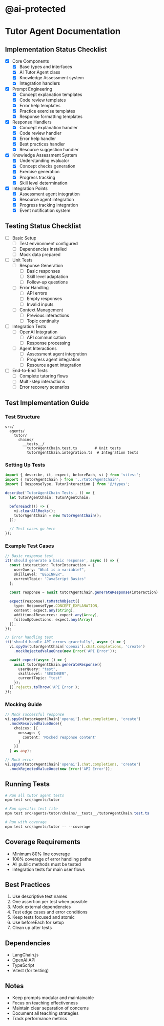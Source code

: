 # @ai-protected
# Tutor Agent Documentation

## Implementation Status Checklist
- [x] Core Components
  - [x] Base types and interfaces
  - [x] AI Tutor Agent class
  - [x] Knowledge Assessment system
  - [x] Integration handlers

- [x] Prompt Engineering
  - [x] Concept explanation templates
  - [x] Code review templates
  - [x] Error help templates
  - [x] Practice exercise templates
  - [x] Response formatting templates

- [x] Response Handlers
  - [x] Concept explanation handler
  - [x] Code review handler
  - [x] Error help handler
  - [x] Best practices handler
  - [x] Resource suggestion handler

- [x] Knowledge Assessment System
  - [x] Understanding evaluator
  - [x] Concept checks generation
  - [x] Exercise generation
  - [x] Progress tracking
  - [x] Skill level determination

- [x] Integration Points
  - [x] Assessment agent integration
  - [x] Resource agent integration
  - [x] Progress tracking integration
  - [x] Event notification system

## Testing Status Checklist
- [ ] Basic Setup
  - [ ] Test environment configured
  - [ ] Dependencies installed
  - [ ] Mock data prepared

- [ ] Unit Tests
  - [ ] Response Generation
    - [ ] Basic responses
    - [ ] Skill level adaptation
    - [ ] Follow-up questions
  - [ ] Error Handling
    - [ ] API errors
    - [ ] Empty responses
    - [ ] Invalid inputs
  - [ ] Context Management
    - [ ] Previous interactions
    - [ ] Topic continuity

- [ ] Integration Tests
  - [ ] OpenAI Integration
    - [ ] API communication
    - [ ] Response processing
  - [ ] Agent Interactions
    - [ ] Assessment agent integration
    - [ ] Progress agent integration
    - [ ] Resource agent integration

- [ ] End-to-End Tests
  - [ ] Complete tutoring flows
  - [ ] Multi-step interactions
  - [ ] Error recovery scenarios

## Test Implementation Guide

### Test Structure
```
src/
  agents/
    tutor/
      chains/
        __tests__/
          tutorAgentChain.test.ts        # Unit tests
          tutorAgentChain.integration.ts  # Integration tests
```

### Setting Up Tests
```typescript
import { describe, it, expect, beforeEach, vi } from 'vitest';
import { TutorAgentChain } from '../tutorAgentChain';
import { ResponseType, TutorInteraction } from '@/types';

describe('TutorAgentChain Tests', () => {
  let tutorAgentChain: TutorAgentChain;

  beforeEach(() => {
    vi.clearAllMocks();
    tutorAgentChain = new TutorAgentChain();
  });

  // Test cases go here
});
```

### Example Test Cases
```typescript
// Basic response test
it('should generate a basic response', async () => {
  const interaction: TutorInteraction = {
    userQuery: "What is a variable?",
    skillLevel: "BEGINNER",
    currentTopic: "JavaScript Basics"
  };

  const response = await tutorAgentChain.generateResponse(interaction);
  
  expect(response).toMatchObject({
    type: ResponseType.CONCEPT_EXPLANATION,
    content: expect.any(String),
    additionalResources: expect.any(Array),
    followUpQuestions: expect.any(Array)
  });
});

// Error handling test
it('should handle API errors gracefully', async () => {
  vi.spyOn(tutorAgentChain['openai'].chat.completions, 'create')
    .mockRejectedValueOnce(new Error('API Error'));

  await expect(async () => {
    await tutorAgentChain.generateResponse({
      userQuery: "test",
      skillLevel: "BEGINNER",
      currentTopic: "test"
    });
  }).rejects.toThrow('API Error');
});
```

### Mocking Guide
```typescript
// Mock successful response
vi.spyOn(tutorAgentChain['openai'].chat.completions, 'create')
  .mockResolvedValueOnce({
    choices: [{
      message: {
        content: 'Mocked response content'
      }
    }]
  } as any);

// Mock error
vi.spyOn(tutorAgentChain['openai'].chat.completions, 'create')
  .mockRejectedValueOnce(new Error('API Error'));
```

## Running Tests
```powershell
# Run all tutor agent tests
npm test src/agents/tutor

# Run specific test file
npm test src/agents/tutor/chains/__tests__/tutorAgentChain.test.ts

# Run with coverage
npm test src/agents/tutor -- --coverage
```

## Coverage Requirements
- Minimum 80% line coverage
- 100% coverage of error handling paths
- All public methods must be tested
- Integration tests for main user flows

## Best Practices
1. Use descriptive test names
2. One assertion per test when possible
3. Mock external dependencies
4. Test edge cases and error conditions
5. Keep tests focused and atomic
6. Use beforeEach for setup
7. Clean up after tests

## Dependencies
- LangChain.js
- OpenAI API
- TypeScript
- Vitest (for testing)

## Notes
- Keep prompts modular and maintainable
- Focus on teaching effectiveness
- Maintain clear separation of concerns
- Document all teaching strategies
- Track performance metrics 
